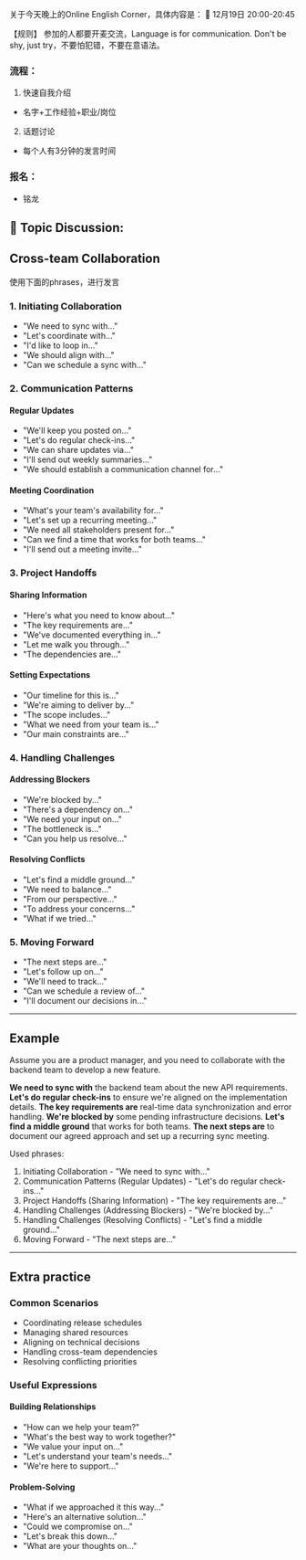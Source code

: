 关于今天晚上的Online English Corner，具体内容是：
📅 12月19日 20:00-20:45

【规则】
参加的人都要开麦交流，Language is for communication. Don't be shy, just try，不要怕犯错，不要在意语法。

### 流程：
1. 快速自我介绍
  - 名字+工作经验+职业/岗位
2. 话题讨论
  - 每个人有3分钟的发言时间

### 报名：
- 铭龙

## 📝 Topic Discussion:
## Cross-team Collaboration
使用下面的phrases，进行发言

### 1. Initiating Collaboration
- "We need to sync with..."
- "Let's coordinate with..."
- "I'd like to loop in..."
- "We should align with..."
- "Can we schedule a sync with..."

### 2. Communication Patterns
#### Regular Updates
- "We'll keep you posted on..."
- "Let's do regular check-ins..."
- "We can share updates via..."
- "I'll send out weekly summaries..."
- "We should establish a communication channel for..."

#### Meeting Coordination
- "What's your team's availability for..."
- "Let's set up a recurring meeting..."
- "We need all stakeholders present for..."
- "Can we find a time that works for both teams..."
- "I'll send out a meeting invite..."

### 3. Project Handoffs
#### Sharing Information
- "Here's what you need to know about..."
- "The key requirements are..."
- "We've documented everything in..."
- "Let me walk you through..."
- "The dependencies are..."

#### Setting Expectations
- "Our timeline for this is..."
- "We're aiming to deliver by..."
- "The scope includes..."
- "What we need from your team is..."
- "Our main constraints are..."

### 4. Handling Challenges
#### Addressing Blockers
- "We're blocked by..."
- "There's a dependency on..."
- "We need your input on..."
- "The bottleneck is..."
- "Can you help us resolve..."

#### Resolving Conflicts
- "Let's find a middle ground..."
- "We need to balance..."
- "From our perspective..."
- "To address your concerns..."
- "What if we tried..."

### 5. Moving Forward
- "The next steps are..."
- "Let's follow up on..."
- "We'll need to track..."
- "Can we schedule a review of..."
- "I'll document our decisions in..."

---

## Example
Assume you are a product manager, and you need to collaborate with the backend team to develop a new feature.

**We need to sync with** the backend team about the new API requirements. **Let's do regular check-ins** to ensure we're aligned on the implementation details. **The key requirements are** real-time data synchronization and error handling. **We're blocked by** some pending infrastructure decisions. **Let's find a middle ground** that works for both teams. **The next steps are** to document our agreed approach and set up a recurring sync meeting.

Used phrases:
1. Initiating Collaboration - "We need to sync with..."
2. Communication Patterns (Regular Updates) - "Let's do regular check-ins..."
3. Project Handoffs (Sharing Information) - "The key requirements are..."
4. Handling Challenges (Addressing Blockers) - "We're blocked by..."
5. Handling Challenges (Resolving Conflicts) - "Let's find a middle ground..."
6. Moving Forward - "The next steps are..."

---
## Extra practice
### Common Scenarios
- Coordinating release schedules
- Managing shared resources
- Aligning on technical decisions
- Handling cross-team dependencies
- Resolving conflicting priorities

### Useful Expressions
#### Building Relationships
- "How can we help your team?"
- "What's the best way to work together?"
- "We value your input on..."
- "Let's understand your team's needs..."
- "We're here to support..."

#### Problem-Solving
- "What if we approached it this way..."
- "Here's an alternative solution..."
- "Could we compromise on..."
- "Let's break this down..."
- "What are your thoughts on..." 